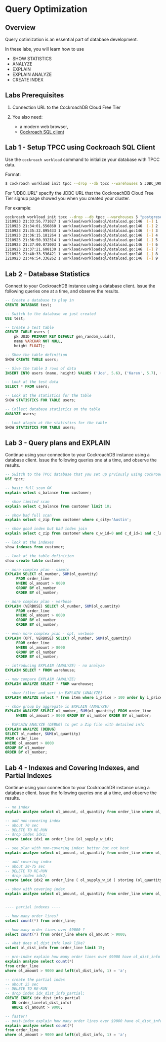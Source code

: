 # Query Optimization

## Overview

Query optimization is an essential part of database development.

In these labs, you will learn how to use

- SHOW STATISTICS
- ANALYZE
- EXPLAIN
- EXPLAIN ANALYZE
- CREATE INDEX

## Labs Prerequisites

1. Connection URL to the CockroachDB Cloud Free Tier

2. You also need:

    - a modern web browser,
    - [Cockroach SQL client](https://www.cockroachlabs.com/docs/stable/install-cockroachdb-linux)

## Lab 1 - Setup TPCC using Cockroach SQL Client

Use the `cockroach workload` command to initialize your database with TPCC data.

Format:

```bash
$ cockroach workload init tpcc --drop --db tpcc --warehouses 5 JDBC_URL
```

For "JDBC_URL" specify the JDBC URL that the CockroachDB Cloud Free Tier signup page showed you when you created your cluster.

For example:

```bash
cockroach workload init tpcc --drop --db tpcc --warehouses 5 "postgresql://USER:$PASSWORD@free-tier.gcp-us-central1.cockroachlabs.cloud:26257/tpcc?sslmode=verify-full&sslrootcert=$HOME/.postgresql/root.crt&options=--cluster%3CLUSTER_NAME"
I210923 21:33:56.771027 1 workload/workloadsql/dataload.go:146  [-] 1  imported warehouse (0s, 5 rows)
I210923 21:34:01.556860 1 workload/workloadsql/dataload.go:146  [-] 2  imported district (5s, 50 rows)
I210923 21:35:32.895433 1 workload/workloadsql/dataload.go:146  [-] 3  imported customer (1m31s, 150000 rows)
I210923 21:36:15.181264 1 workload/workloadsql/dataload.go:146  [-] 4  imported history (42s, 150000 rows)
I210923 21:36:50.932314 1 workload/workloadsql/dataload.go:146  [-] 5  imported order (36s, 150000 rows)
I210923 21:37:00.073003 1 workload/workloadsql/dataload.go:146  [-] 6  imported new_order (9s, 45000 rows)
I210923 21:37:21.608130 1 workload/workloadsql/dataload.go:146  [-] 7  imported item (22s, 100000 rows)
I210923 21:40:33.536421 1 workload/workloadsql/dataload.go:146  [-] 8  imported stock (3m12s, 500000 rows)
I210923 21:46:54.336262 1 workload/workloadsql/dataload.go:146  [-] 9  imported order_line (6m21s, 1500459 rows)
```

## Lab 2 - Database Statistics

Connect to your CockroachDB instance using a database client.  Issue the following queries one at a time, and observe the results.

```sql
-- Create a database to play in
CREATE DATABASE test;

-- Switch to the database we just created
USE test;

-- Create a test table
CREATE TABLE users (
    pk UUID PRIMARY KEY DEFAULT gen_random_uuid(),
    name VARCHAR NOT NULL,
    height FLOAT);

-- Show the table definition
SHOW CREATE TABLE users;

-- Give the table 3 rows of data
INSERT INTO users (name, height) VALUES ('Joe', 5.6), ('Karen', 5.7), ('Sue', 5.5);

-- Look at the test data
SELECT * FROM users;

-- Look at the statistics for the table
SHOW STATISTICS FOR TABLE users;

-- Collect database statistics on the table
ANALYZE users;

-- Look atagin at the statistics for the table
SHOW STATISTICS FOR TABLE users;
```

## Lab 3 - Query plans and EXPLAIN

Continue using your connection to your CockroachDB instance using a database client.
Issue the following queries one at a time, and observe the results.

```sql
-- Switch to the TPCC database that you set up prviously using cockroach workload
USE tpcc;

-- basic full scan OK
explain select c_balance from customer;

-- show limited scan
explain select c_balance from customer limit 10;

-- show bad full scan
explain select c_zip from customer where c_city='Austin';

-- show good index but bad index join
explain select c_zip from customer where c_w_id=0 and c_d_id=1 and c_last='BARBARBAR';

-- look at the indexes
show indexes from customer;

-- look at the table definition
show create table customer;

-- more complex plan - simple
EXPLAIN SELECT ol_number, SUM(ol_quantity) 
     FROM order_line 
     WHERE ol_amount > 8000 
     GROUP BY ol_number 
     ORDER BY ol_number;

-- more complex plan - verbose
EXPLAIN (VERBOSE) SELECT ol_number, SUM(ol_quantity) 
     FROM order_line 
     WHERE ol_amount > 8000 
     GROUP BY ol_number 
     ORDER BY ol_number;

-- even more complex plan - opt, verbose
EXPLAIN (OPT, VERBOSE) SELECT ol_number, SUM(ol_quantity) 
     FROM order_line 
     WHERE ol_amount > 8000 
     GROUP BY ol_number 
     ORDER BY ol_number;

-- introducing EXPLAIN (ANALYZE) - no analyze
EXPLAIN SELECT * FROM warehouse;

-- now compare EXPLAIN (ANALYZE)
EXPLAIN ANALYZE SELECT * FROM warehouse;

-- show filter and sort in EXPLAIN (ANALYZE)
EXPLAIN ANALYZE select * from item where i_price > 100 order by i_price desc;

-- show group by aggregate in EXPLAIN (ANALYZE)
EXPLAIN ANALYZE SELECT ol_number, SUM(ol_quantity) FROM order_line
     WHERE ol_amount > 8000 GROUP BY ol_number ORDER BY ol_number;

-- EXPLAIN ANALYZE (DEBUG) to get a Zip file with detailed info
EXPLAIN ANALYZE (DEBUG)
SELECT ol_number, SUM(ol_quantity)
FROM order_line
WHERE ol_amount > 8000
GROUP BY ol_number
ORDER BY ol_number;
```

## Lab 4 - Indexes and Covering Indexes, and Partial Indexes

Continue using your connection to your CockroachDB instance using a database client.
Issue the following queries one at a time, and observe the results.

```sql
-- no index
explain analyze select ol_amount, ol_quantity from order_line where ol_supply_w_id=100;

-- add non-covering index
-- about 70 sec
-- DELETE TO RE-RUN
-- drop index idx1;
create index idx1 on order_line (ol_supply_w_id);

-- see plan with non-covering index: better but not best
explain analyze select ol_amount, ol_quantity from order_line where ol_supply_w_id=100;

-- add covering index
-- about 30-75 sec
-- DELETE TO RE-RUN
-- drop index idx2;
create index idx2 on order_line ( ol_supply_w_id ) storing (ol_quantity, ol_amount);

-- show with covering index
explain analyze select ol_amount, ol_quantity from order_line where ol_supply_w_id=100;


---- partial indexes ----

-- how many order lines?
select count(*) from order_line;

-- how many order lines over $9000 ?
select count(*) from order_line where ol_amount > 9000;

-- what does ol_dist_info look like?
select ol_dist_info from order_line limit 15;

-- pre-index explain how many order lines over $9000 have ol_dist_info that starts with 'a' ?
explain analyze select count(*) 
from order_line
where ol_amount > 9000 and left(ol_dist_info, 1) = 'a';

-- create the partial index
-- about 25 sec
-- DELETE TO RE-RUN
-- drop index idx_dist_info_partial;
CREATE INDEX idx_dist_info_partial
   ON order_line(ol_dist_info)
   WHERE ol_amount > 9000;

-- faster!
-- post-index explain how many order lines over $9000 have ol_dist_info that starts with 'a' ?
explain analyze select count(*) 
from order_line
where ol_amount > 9000 and left(ol_dist_info, 1) = 'a';
```
